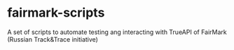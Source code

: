 # fairmark-scripts
A set of scripts to automate testing ang interacting with TrueAPI of FairMark (Russian Track&amp;Trace initiative)
